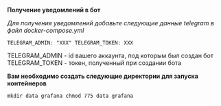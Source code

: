 **Получение уведомлений в бот**

*Для получения уведомлений добавьте следующие данные telegram в файл docker-compose.yml*

``
TELEGRAM_ADMIN: "XXX"
TELEGRAM_TOKEN: XXX
``

TELEGRAM_ADMIN - id вашего аккаунта, под которым был создан бот
TELEGRAM_TOKEN - токен, полученный при создании бота

**Вам необходимо создать следующие директории для запуска контейнеров**

``
mkdir data grafana
chmod 775 data grafana
``


